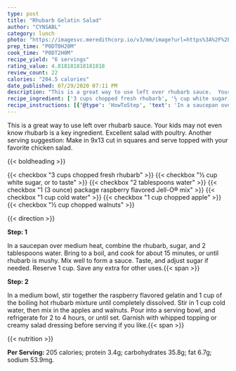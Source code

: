 ```yaml
---
type: post
title: "Rhubarb Gelatin Salad"
author: "CYNSABL"
category: lunch
photo: "https://imagesvc.meredithcorp.io/v3/mm/image?url=https%3A%2F%2Fimages.media-allrecipes.com%2Fuserphotos%2F1061110.jpg"
prep_time: "P0DT0H20M"
cook_time: "P0DT2H0M"
recipe_yield: "6 servings"
rating_value: 4.818181818181818
review_count: 22
calories: "204.5 calories"
date_published: 07/29/2020 07:11 PM
description: "This is a great way to use left over rhubarb sauce.  Your kids may not even know rhubarb is a key ingredient.  Excellent salad with poultry. Another serving suggestion: Make in 9x13 cut in squares and serve topped with your favorite chicken salad."
recipe_ingredient: ['3 cups chopped fresh rhubarb', '½ cup white sugar, or to taste', '2 tablespoons water', '1 (3 ounce) package raspberry flavored Jell-O® mix', '1 cup cold water', '1 cup chopped apple', '½ cup chopped walnuts']
recipe_instructions: [{'@type': 'HowToStep', 'text': 'In a saucepan over medium heat, combine the rhubarb, sugar, and 2 tablespoons water. Bring to a boil, and cook for about 15 minutes, or until rhubarb is mushy. Mix well to form a sauce. Taste, and adjust sugar if needed. Reserve 1 cup. Save any extra for other uses.\n'}, {'@type': 'HowToStep', 'text': 'In a medium bowl, stir together the raspberry flavored gelatin and 1 cup of the boiling hot rhubarb mixture until completely dissolved. Stir in 1 cup cold water, then mix in the apples and walnuts. Pour into a serving bowl, and refrigerate for 2 to 4 hours, or until set. Garnish with whipped topping or creamy salad dressing before serving if you like.\n'}]
---
```


This is a great way to use left over rhubarb sauce.  Your kids may not even know rhubarb is a key ingredient.  Excellent salad with poultry. Another serving suggestion: Make in 9x13 cut in squares and serve topped with your favorite chicken salad. 

{{< boldheading >}}

{{< checkbox "3 cups chopped fresh rhubarb" >}}
{{< checkbox "½ cup white sugar, or to taste" >}}
{{< checkbox "2 tablespoons water" >}}
{{< checkbox "1 (3 ounce) package raspberry flavored Jell-O® mix" >}}
{{< checkbox "1 cup cold water" >}}
{{< checkbox "1 cup chopped apple" >}}
{{< checkbox "½ cup chopped walnuts" >}}


{{< direction >}}

**Step: 1**

In a saucepan over medium heat, combine the rhubarb, sugar, and 2 tablespoons water. Bring to a boil, and cook for about 15 minutes, or until rhubarb is mushy. Mix well to form a sauce. Taste, and adjust sugar if needed. Reserve 1 cup. Save any extra for other uses.{{< span >}}

**Step: 2**

In a medium bowl, stir together the raspberry flavored gelatin and 1 cup of the boiling hot rhubarb mixture until completely dissolved. Stir in 1 cup cold water, then mix in the apples and walnuts. Pour into a serving bowl, and refrigerate for 2 to 4 hours, or until set. Garnish with whipped topping or creamy salad dressing before serving if you like.{{< span >}}

{{< nutrition >}}

**Per Serving:** 205 calories; protein 3.4g; carbohydrates 35.8g; fat 6.7g; sodium 53.9mg.